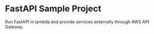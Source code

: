 # FastAPI Sample Project
Run FastAPI in lambda and provide services externally through AWS API Gateway.